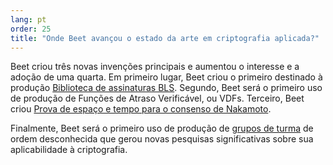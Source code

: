```yaml
---
lang: pt
order: 25
title: "Onde Beet avançou o estado da arte em criptografia aplicada?"
---
```


Beet criou três novas invenções principais e aumentou o interesse e a adoção de uma quarta. Em primeiro lugar, Beet criou o primeiro destinado à produção [Biblioteca de assinaturas BLS](https://github.com/Beet-Network/bls-signatures). Segundo, Beet será o primeiro uso de produção de Funções de Atraso Verificável, ou VDFs. Terceiro, Beet criou [Prova de espaço e tempo para o consenso de Nakamoto](https://www.beetnetwork.org/assets/BeetGreenPaper.pdf).

Finalmente, Beet será o primeiro uso de produção de [grupos de turma](https://github.com/Beet-Network/vdf-competition/blob/master/classgroups.pdf) de ordem desconhecida que gerou novas pesquisas significativas sobre sua aplicabilidade à criptografia.
